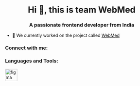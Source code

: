 <h1 align="center">Hi 👋, this is team WebMed</h1>
<h3 align="center">A passionate frontend developer from India</h3>

- 🔭 We currently worked on the project called [WebMed](https://www.figma.com/file/V7uOfynRTwSOjSGgcorKb1/Hackathon?node-id=0%3A1&t=VNeeyg0h4HEZcMBY-1)

<h3 align="left">Connect with me:</h3>
<p align="left">
</p>

<h3 align="left">Languages and Tools:</h3>
<p align="left"> <a href="https://www.figma.com/" target="_blank" rel="noreferrer"> <img src="https://www.vectorlogo.zone/logos/figma/figma-icon.svg" alt="figma" width="40" height="40"/> </a> </p>
